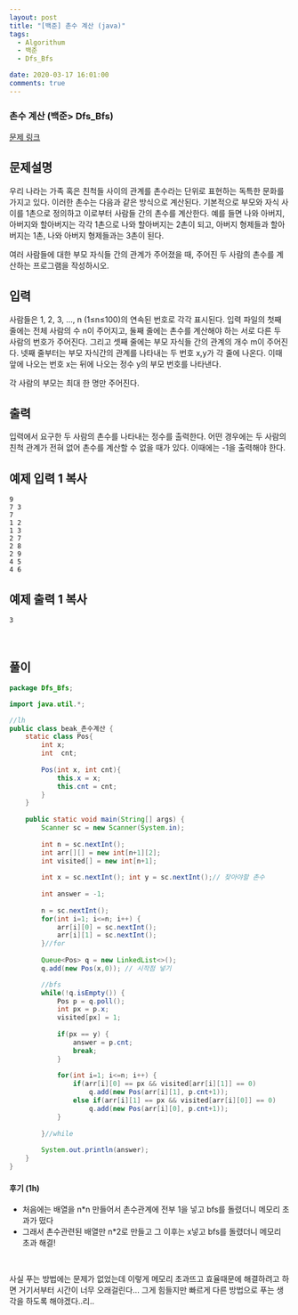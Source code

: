 ```yaml
---
layout: post
title: "[백준] 촌수 계산 (java)"
tags:
  - Algorithum
  - 백준
  - Dfs_Bfs

date: 2020-03-17 16:01:00
comments: true
---
```




###   촌수 계산 (백준> Dfs_Bfs)

[문제 링크](https://www.acmicpc.net/problem/2644 )

## 문제설명

우리 나라는 가족 혹은 친척들 사이의 관계를 촌수라는 단위로 표현하는 독특한 문화를 가지고 있다. 이러한 촌수는 다음과 같은 방식으로 계산된다. 기본적으로 부모와 자식 사이를 1촌으로 정의하고 이로부터 사람들 간의 촌수를 계산한다. 예를 들면 나와 아버지, 아버지와 할아버지는 각각 1촌으로 나와 할아버지는 2촌이 되고, 아버지 형제들과 할아버지는 1촌, 나와 아버지 형제들과는 3촌이 된다.

여러 사람들에 대한 부모 자식들 간의 관계가 주어졌을 때, 주어진 두 사람의 촌수를 계산하는 프로그램을 작성하시오.

## 입력

사람들은 1, 2, 3, …, n (1≤n≤100)의 연속된 번호로 각각 표시된다. 입력 파일의 첫째 줄에는 전체 사람의 수 n이 주어지고, 둘째 줄에는 촌수를 계산해야 하는 서로 다른 두 사람의 번호가 주어진다. 그리고 셋째 줄에는 부모 자식들 간의 관계의 개수 m이 주어진다. 넷째 줄부터는 부모 자식간의 관계를 나타내는 두 번호 x,y가 각 줄에 나온다. 이때 앞에 나오는 번호 x는 뒤에 나오는 정수 y의 부모 번호를 나타낸다.

각 사람의 부모는 최대 한 명만 주어진다.

## 출력

입력에서 요구한 두 사람의 촌수를 나타내는 정수를 출력한다. 어떤 경우에는 두 사람의 친척 관계가 전혀 없어 촌수를 계산할 수 없을 때가 있다. 이때에는 -1을 출력해야 한다.

## 예제 입력 1 복사

```
9
7 3
7
1 2
1 3
2 7
2 8
2 9
4 5
4 6
```

## 예제 출력 1 복사

```
3
```

<br>

## 풀이

```java
package Dfs_Bfs;

import java.util.*;

//lh
public class beak_촌수계산 {
	static class Pos{
		int x;
		int  cnt;
		
		Pos(int x, int cnt){
			this.x = x;
			this.cnt = cnt;
		}
	}
	
	public static void main(String[] args) {
		Scanner sc = new Scanner(System.in);
		
		int n = sc.nextInt();
		int arr[][] = new int[n+1][2];
		int visited[] = new int[n+1];
		
		int x = sc.nextInt(); int y = sc.nextInt();// 찾아야할 촌수
		
		int answer = -1;
		
		n = sc.nextInt();
		for(int i=1; i<=n; i++) {
			arr[i][0] = sc.nextInt();
			arr[i][1] = sc.nextInt();
		}//for
		
		Queue<Pos> q = new LinkedList<>();
		q.add(new Pos(x,0)); // 시작점 넣기

		//bfs
		while(!q.isEmpty()) {
			Pos p = q.poll();
			int px = p.x;
			visited[px] = 1;
			
			if(px == y) {
				answer = p.cnt;
				break;
			}
			
			for(int i=1; i<=n; i++) {
				if(arr[i][0] == px && visited[arr[i][1]] == 0)
					q.add(new Pos(arr[i][1], p.cnt+1));
				else if(arr[i][1] == px && visited[arr[i][0]] == 0)
					q.add(new Pos(arr[i][0], p.cnt+1));
			}
			
		}//while
		
		System.out.println(answer);
	}
}

```

#### 후기 (1h)

* 처음에는 배열을 n*n 만들어서 촌수관계에 전부 1을 넣고 bfs를 돌렸더니 메모리 초과가 떴다
* 그래서 촌수관련된 배열만 n*2로 만들고 그 이후는 x넣고 bfs를 돌렸더니 메모리 초과 해결!

<br>

사실 푸는 방법에는 문제가 없었는데 이렇게 메모리 초과뜨고 효율때문에 해결하려고 하면 거기서부터 시간이 너무 오래걸린다... 그게 힘들지만 빠르게 다른 방법으로 푸는 생각을 하도록 해야겠다..리..